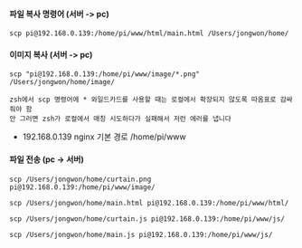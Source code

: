 #### 파일 복사 명령어 (서버 -> pc)
```
scp pi@192.168.0.139:/home/pi/www/html/main.html /Users/jongwon/home/
```

#### 이미지 복사 (서버 -> pc)
```less
scp "pi@192.168.0.139:/home/pi/www/image/*.png" /Users/jongwon/home/image/

zsh에서 scp 명령어에 * 와일드카드를 사용할 때는 로컬에서 확장되지 않도록 따옴표로 감싸줘야 함
안 그러면 zsh가 로컬에서 매칭 시도하다가 실패해서 저런 에러를 냅니다
```

- 192.168.0.139 nginx 기본 경로 /home/pi/www

#### 파일 전송 (pc -> 서버)
```less
scp /Users/jongwon/home/curtain.png pi@192.168.0.139:/home/pi/www/image/

scp /Users/jongwon/home/main.html pi@192.168.0.139:/home/pi/www/html/

scp /Users/jongwon/home/curtain.js pi@192.168.0.139:/home/pi/www/js/

scp /Users/jongwon/home/main.js pi@192.168.0.139:/home/pi/www/js/
```
